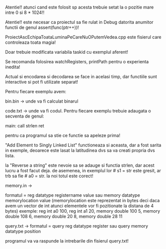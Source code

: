 Atentie!! atunci cand este folosit sp acesta trebuie setat la o pozitie mare intre 0 si 8 * 1024!!

Atentie!! este necesar ca proiectul sa fie rulat in Debug datorita anumitor functii de genul assert(func(ptr++))!

ProiectAscEchipaToataLuminaPeCareNuOPutemVedea.cpp este fisierul care controleaza toata magia!

Doar trebuie modificata variabila taskid cu exemplul aferent!

Se recomanda folosirea watchRegisters, printPath pentru o experienta inedita!

Actual si encodarea si decodarea se face in acelasi timp, dar functiile sunt interactive si pot fi utilizate separat!

Pentru fiecare exemplu avem:

bin.bin -> unde va fi calculat binarul

code.txt -> unde va fi codul. Pentru fiecare exemplu trebuie adaugata o secventa de genul:

main:
    call strlen
    ret
    
pentru ca programul sa stie ce functie sa apeleze prima!

"Add Element to Singly Linked List" functioneaza si aceasta, dar a fost sarita in exemple, deoarece este lasat la latitudinea dvs sa va creati propria dvs lista.

la "Reverse a string" este nevoie sa se adauge si functia strlen, dar acest lucru a fost facut deja. de asemenea, in exemplul lor # s1 = str este gresit, ar trb sa fie # a0 = str. la noi totul este corect!

memory.in -> 

formatul = reg datatype registername value sau memory datatype memorylocation value (memorylocation este reprezentat in bytes deci daca avem un vector de int atunci elementele vor fi pozitionate la distana de 4 bytes)
exemple:
reg int a0 100, reg int a1 20, memory double 100 5, memory double 108 6, memory double 20 8, memory double 28 11

query.txt -> 
formatul = query reg datatype register sau query memory datatype position

programul va va raspunde la intrebarile din fisierul query.txt!
